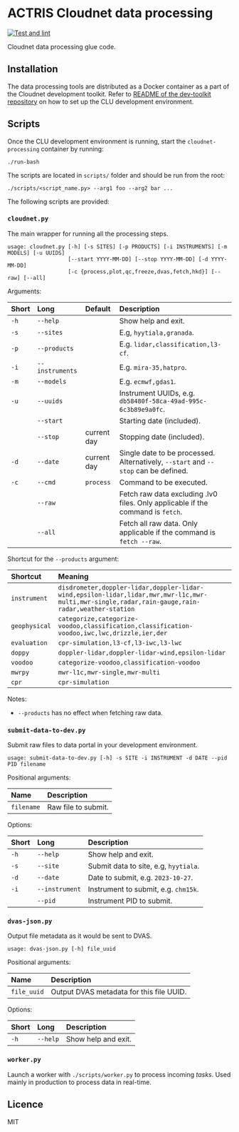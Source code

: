 # ACTRIS Cloudnet data processing

[![Test and lint](https://github.com/actris-cloudnet/cloudnet-processing/actions/workflows/test.yml/badge.svg)](https://github.com/actris-cloudnet/cloudnet-processing/actions/workflows/test.yml)

Cloudnet data processing glue code.

## Installation

The data processing tools are distributed as a Docker container as a part of the Cloudnet development toolkit.
Refer to [README of the dev-toolkit repository](https://github.com/actris-cloudnet/dev-toolkit/) on how to set up the CLU development environment.

## Scripts

Once the CLU development environment is running, start the `cloudnet-processing` container by running:

    ./run-bash

The scripts are located in `scripts/` folder and should be run from the root:

    ./scripts/<script_name.py> --arg1 foo --arg2 bar ...

The following scripts are provided:

### `cloudnet.py`

The main wrapper for running all the processing steps.

    usage: cloudnet.py [-h] [-s SITES] [-p PRODUCTS] [-i INSTRUMENTS] [-m MODELS] [-u UUIDS]
                       [--start YYYY-MM-DD] [--stop YYYY-MM-DD] [-d YYYY-MM-DD]
                       [-c {process,plot,qc,freeze,dvas,fetch,hkd}] [--raw] [--all]

Arguments:

| Short | Long            | Default     | Description                                                                        |
| :---- | :-------------- | :---------- | :--------------------------------------------------------------------------------- |
| `-h`  | `--help`        |             | Show help and exit.                                                                |
| `-s`  | `--sites`       |             | E.g, `hyytiala,granada`.                                                           |
| `-p`  | `--products`    |             | E.g. `lidar,classification,l3-cf`.                                                 |
| `-i`  | `--instruments` |             | E.g. `mira-35,hatpro`.                                                             |
| `-m`  | `--models`      |             | E.g. `ecmwf,gdas1`.                                                                |
| `-u`  | `--uuids`       |             | Instrument UUIDs, e.g. `db58480f-58ca-49ad-995c-6c3b89e9a0fc`.                     |
|       | `--start`       |             | Starting date (included).                                                          |
|       | `--stop`        | current day | Stopping date (included).                                                          |
| `-d`  | `--date`        | current day | Single date to be processed. Alternatively, `--start` and `--stop` can be defined. |
| `-c`  | `--cmd`         | `process`   | Command to be executed.                                                            |
|       | `--raw`         |             | Fetch raw data excluding .lv0 files. Only applicable if the command is `fetch`.    |
|       | `--all`         |             | Fetch all raw data. Only applicable if the command is `fetch --raw`.               |

Shortcut for the `--products` argument:

| Shortcut      | Meaning                                                                                                                                         |
| :------------ | :---------------------------------------------------------------------------------------------------------------------------------------------- |
| `instrument`  | `disdrometer,doppler-lidar,doppler-lidar-wind,epsilon-lidar,lidar,mwr,mwr-l1c,mwr-multi,mwr-single,radar,rain-gauge,rain-radar,weather-station` |
| `geophysical` | `categorize,categorize-voodoo,classification,classification-voodoo,iwc,lwc,drizzle,ier,der`                                                     |
| `evaluation`  | `cpr-simulation,l3-cf,l3-iwc,l3-lwc`                                                                                                            |
| `doppy`       | `doppler-lidar,doppler-lidar-wind,epsilon-lidar`                                                                                                |
| `voodoo`      | `categorize-voodoo,classification-voodoo`                                                                                                       |
| `mwrpy`       | `mwr-l1c,mwr-single,mwr-multi`                                                                                                                  |
| `cpr`         | `cpr-simulation`                                                                                                                                |

Notes:

- `--products` has no effect when fetching raw data.

### `submit-data-to-dev.py`

Submit raw files to data portal in your development environment.

    usage: submit-data-to-dev.py [-h] -s SITE -i INSTRUMENT -d DATE --pid PID filename

Positional arguments:

| Name       | Description         |
| :--------- | :------------------ |
| `filename` | Raw file to submit. |

Options:

| Short | Long           | Description                           |
| :---- | :------------- | :------------------------------------ |
| `-h`  | `--help`       | Show help and exit.                   |
| `-s`  | `--site`       | Submit data to site, e.g, `hyytiala`. |
| `-d`  | `--date`       | Date to submit, e.g. `2023-10-27`.    |
| `-i`  | `--instrument` | Instrument to submit, e.g. `chm15k`.  |
|       | `--pid`        | Instrument PID to submit.             |

### `dvas-json.py`

Output file metadata as it would be sent to DVAS.

    usage: dvas-json.py [-h] file_uuid

Positional arguments:

| Name        | Description                              |
| :---------- | :--------------------------------------- |
| `file_uuid` | Output DVAS metadata for this file UUID. |

Options:

| Short | Long     | Description         |
| :---- | :------- | :------------------ |
| `-h`  | `--help` | Show help and exit. |

### `worker.py`

Launch a worker with `./scripts/worker.py` to process incoming _tasks_. Used mainly in production to process data in real-time.

## Licence

MIT
